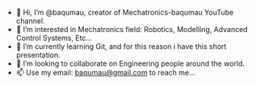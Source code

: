 - 👋 Hi, I’m @baqumau, creator of Mechatronics-baqumau YouTube channel.
- 👀 I’m interested in Mechatronics field: Robotics, Modelling, Advanced Control Systems, Etc...
- 🌱 I’m currently learning Git, and for this reason i have this short presentation.
- 💞️ I’m looking to collaborate on Engineering people around the world.
- 📫 Use my email: baqumau@gmail.com to reach me...

<!---
baqumau/baqumau is a ✨ special ✨ repository because its `README.md` (this file) appears on your GitHub profile.
You can click the Preview link to take a look at your changes.
--->
